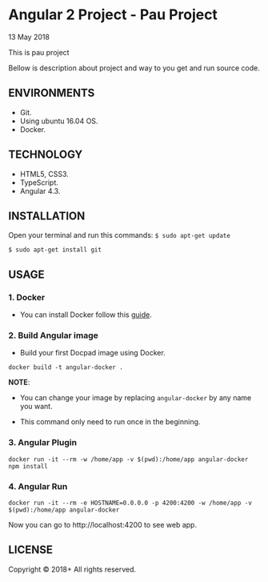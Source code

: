 # Angular 2 Project - Pau Project
13 May 2018

This is pau project

Bellow is description about project and way to you get and run source code.

## ENVIRONMENTS

* Git.
* Using ubuntu 16.04 OS.
* Docker.

## TECHNOLOGY

* HTML5, CSS3.
* TypeScript.
* Angular 4.3.

## INSTALLATION

Open your terminal and run this commands:
`$ sudo apt-get update`

`$ sudo apt-get install git`

## USAGE
### 1. Docker

- You can install Docker follow this [guide](https://docs.docker.com/engine/installation/).

### 2. Build Angular image

- Build your first Docpad image using Docker.

```
docker build -t angular-docker .
```

**NOTE**:

- You can change your image by replacing `angular-docker` by any name you want.

- This command only need to run once in the beginning.

### 3. Angular Plugin

```
docker run -it --rm -w /home/app -v $(pwd):/home/app angular-docker npm install
```

### 4. Angular Run

```
docker run -it --rm -e HOSTNAME=0.0.0.0 -p 4200:4200 -w /home/app -v $(pwd):/home/app angular-docker
```

Now you can go to http://localhost:4200 to see web app.

## LICENSE

Copyright &copy; 2018+ All rights reserved.
